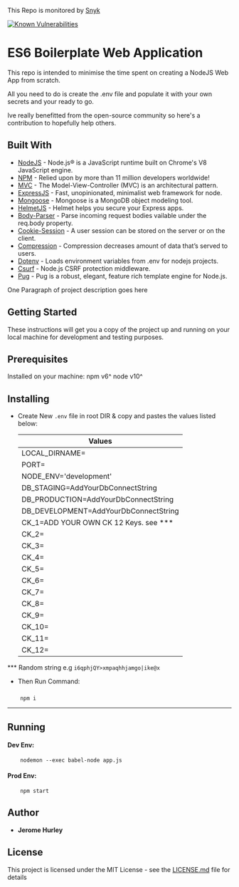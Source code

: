 This Repo is monitored by [Snyk](https://snyk.io/package/npm/snyk)

[![Known Vulnerabilities](https://snyk.io/package/npm/snyk/badge.svg)](https://snyk.io/package/npm/snyk)

# ES6 Boilerplate Web Application

This repo is intended to minimise the time spent on creating a NodeJS Web App from scratch.

All you need to do is create the .env file and populate it with your own secrets and your ready to go.

Ive really benefitted from the open-source community so here's a contribution to hopefully help others. 

## Built With
  * [NodeJS](https://nodejs.org/en/) - Node.js® is a JavaScript runtime built on Chrome's V8 JavaScript engine.
  * [NPM](https://www.npmjs.com/) - Relied upon by more than 11 million developers worldwide!
  * [MVC](https://developer.chrome.com/apps/app_frameworks) - The Model-View-Controller (MVC) is an architectural pattern.
  * [ExpressJS](https://www.npmjs.com/package/express) - Fast, unopinionated, minimalist web framework for node.
  * [Mongoose](https://www.npmjs.com/package/mongoose) - Mongoose is a MongoDB object modeling tool.
  * [HelmetJS](https://www.npmjs.com/package/helmet) - Helmet helps you secure your Express apps.
  * [Body-Parser](https://www.npmjs.com/package/body-parser) - Parse incoming request bodies vailable under the req.body property.
  * [Cookie-Session](https://www.npmjs.com/package/cookie-session) - A user session can be stored on the server or on the client.
  * [Compression](https://www.npmjs.com/package/compression) - Compression decreases amount of data that’s served to users.
  * [Dotenv](https://www.npmjs.com/package/dotenv) - Loads environment variables from .env for nodejs projects.
  * [Csurf](https://www.npmjs.com/package/csurf) - Node.js CSRF protection middleware.
  * [Pug](https://github.com/pugjs/pug) - Pug is a robust, elegant, feature rich template engine for Node.js.


One Paragraph of project description goes here

## Getting Started

These instructions will get you a copy of the project up and running on your local machine for development and testing purposes.

## Prerequisites

Installed on your machine:
npm v6^
node v10^

## Installing

  * Create New `.env` file in root DIR & copy and pastes the values listed below:

    | Values | 
    | ------------- |
    | LOCAL_DIRNAME= |
    | PORT= |
    | NODE_ENV='development' |
    | DB_STAGING=AddYourDbConnectString |
    | DB_PRODUCTION=AddYourDbConnectString |
    | DB_DEVELOPMENT=AddYourDbConnectString |
    | CK_1=ADD YOUR OWN CK 12 Keys. see *** | 		
    | CK_2= |
    | CK_3= |
    | CK_4= |
    | CK_5= |
    | CK_6= |
    | CK_7= |
    | CK_8= |
    | CK_9= |
    | CK_10= |
    | CK_11= |
    | CK_12= |
  *** Random string e.g `i6qphjQY>xmpaqhhjamgo|ike@x`

  * Then Run Command:
  ### 
        npm i
----

## Running
  #### Dev Env:
        nodemon --exec babel-node app.js
  #### Prod Env: 
        npm start


## Author

* **Jerome Hurley**


## License

This project is licensed under the MIT License - see the [LICENSE.md](LICENSE.md) file for details
